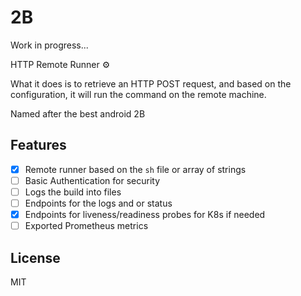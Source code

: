 # 2B

Work in progress...

HTTP Remote Runner :gear:

What it does is to retrieve an HTTP POST request, and based on the configuration, it will run the command on the remote machine.

Named after the best android 2B

## Features
- [x] Remote runner based on the `sh` file or array of strings
- [ ] Basic Authentication for security
- [ ] Logs the build into files
- [ ] Endpoints for the logs and or status
- [x] Endpoints for liveness/readiness probes for K8s if needed
- [ ] Exported Prometheus metrics

## License
MIT
